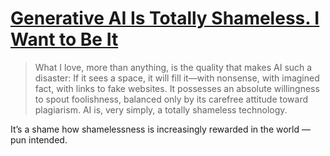 # [Generative AI Is Totally Shameless. I Want to Be It](https://www.wired.com/story/generative-ai-totally-shameless/)

> What I love, more than anything, is the quality that makes AI such a disaster: If it sees a space, it will fill it—with nonsense, with imagined fact, with links to fake websites. It possesses an absolute willingness to spout foolishness, balanced only by its carefree attitude toward plagiarism. AI is, very simply, a totally shameless technology.

It’s a shame how shamelessness is increasingly rewarded in the world — pun intended.